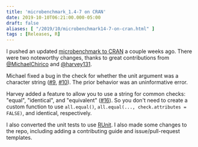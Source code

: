 ```yaml
---
title: 'microbenchmark_1.4-7 on CRAN'
date: 2019-10-10T06:21:00.000-05:00
draft: false
aliases: [ "/2019/10/microbenchmark14-7-on-cran.html" ]
tags : [Releases, R]
---
```


I pushed an updated [microbenchmark to CRAN](https://cran.r-project.org/package=microbenchmark) a couple weeks ago. There were two noteworthy changes, thanks to great contributions from [@MichaelChirico](https://github.com/MichaelChirico) and [@harvey131](https://github.com/harvey131).  

<!--more-->

Michael fixed a bug in the check for whether the unit argument was a character string ([#9](https://github.com/joshuaulrich/microbenchmark/issues/9), [#10](https://github.com/joshuaulrich/microbenchmark/pull/10)). The prior behavior was an uninformative error.  
  
Harvey added a feature to allow you to use a string for common checks: "equal", "identical", and "equivalent" ([#16](https://github.com/joshuaulrich/microbenchmark/pull/16)). So you don't need to create a custom function to use `all.equal()`, `all.equal(..., check.attributes = FALSE)`, and identical, respectively.  
  
I also converted the unit tests to use [RUnit](https://cran.r-project.org/package=RUnit). I also made some changes to the repo, including adding a contributing guide and issue/pull-request templates.
